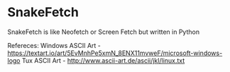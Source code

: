 # SnakeFetch


SnakeFetch is like Neofetch or Screen Fetch but written in Python

Refereces:
Windows ASCII Art - https://textart.io/art/5EvMnhPe5xmN_8ENX11mvweF/microsoft-windows-logo
Tux ASCII Art - http://www.ascii-art.de/ascii/jkl/linux.txt

